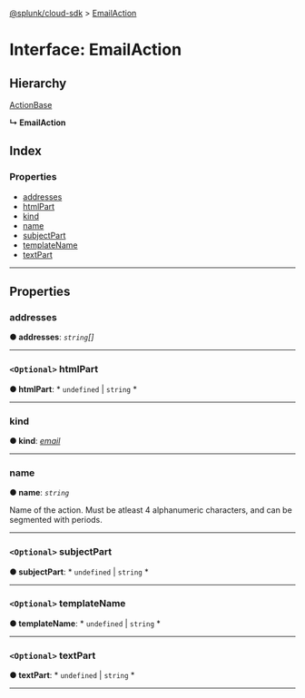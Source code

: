[@splunk/cloud-sdk](../README.md) > [EmailAction](../interfaces/emailaction.md)

# Interface: EmailAction

## Hierarchy

 [ActionBase](actionbase.md)

**↳ EmailAction**

## Index

### Properties

* [addresses](emailaction.md#addresses)
* [htmlPart](emailaction.md#htmlpart)
* [kind](emailaction.md#kind)
* [name](emailaction.md#name)
* [subjectPart](emailaction.md#subjectpart)
* [templateName](emailaction.md#templatename)
* [textPart](emailaction.md#textpart)

---

## Properties

<a id="addresses"></a>

###  addresses

**● addresses**: *`string`[]*

___
<a id="htmlpart"></a>

### `<Optional>` htmlPart

**● htmlPart**: * `undefined` &#124; `string`
*

___
<a id="kind"></a>

###  kind

**● kind**: *[email](../enums/actionkind.md#email)*

___
<a id="name"></a>

###  name

**● name**: *`string`*

Name of the action. Must be atleast 4 alphanumeric characters, and can be segmented with periods.

___
<a id="subjectpart"></a>

### `<Optional>` subjectPart

**● subjectPart**: * `undefined` &#124; `string`
*

___
<a id="templatename"></a>

### `<Optional>` templateName

**● templateName**: * `undefined` &#124; `string`
*

___
<a id="textpart"></a>

### `<Optional>` textPart

**● textPart**: * `undefined` &#124; `string`
*

___

